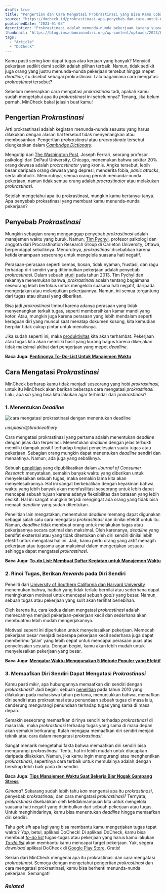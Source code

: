 ```yaml
---
draft: true
title: "Pengertian dan Cara Mengatasi Prokrastinasi yang Bisa Kamu Coba - DoCheck"
source: "https://docheck.id/prokrastinasi-apa-penyebab-dan-cara-untuk-menghindarinya/"
publishedDate: "2023-01-03"
description: "Prokrastinasi adalah menunda-nunda pekerjaan karena suasana hati yang buruk. Beberapa hal ini bisa kamu lakukan untuk mengatasinya!"
thumbnail: "https://blog.insanbumimandiri.org/wp-content/uploads/2023/07/kurban-somalia.jpg"
tags:
  - "Article"
  - "DoCheck"
---
```


Kamu pasti sering _kan_ dapat tugas atau kerjaan yang banyak? Menyicil pekerjaan sedikit demi sedikit adalah pilihan terbaik. Namun, tidak sedikit juga orang yang justru menunda-nunda pekerjaan tersebut hingga mepet _deadline_, itu disebut sebagai prokrastinasi. Lalu bagaimana cara mengatasi _prokrastinasi_ tersebut?

Sebelum menerapkan cara mengatasi _prokrastinasi_ tadi, apakah kamu sudah mengetahui apa itu _prokrastinasi_ ini sebelumnya? Tenang, jika belum pernah, MinCheck bakal jelasin buat kamu!

## Pengertian _Prokrastinasi_

Arti prokrastinasi adalah kegiatan menunda-nunda sesuatu yang harus dilakukan dengan alasan hal tersebut tidak menyenangkan atau membosankan. Pengertian _prokrastinasi_ atau _procrastinate_ tersebut diungkapkan dalam _[Cambridge Dictionary](https://dictionary.cambridge.org/dictionary/english/procrastinate)_.

Mengutip dari [The Washington Post](https://www.washingtonpost.com/lifestyle/wellness/procrastinate-why-stop-advice/2021/07/09/13b7dc2c-e00e-11eb-9f54-7eee10b5fcd2_story.html), Joseph Ferrari, seorang profesor psikologi dari DePaul University, Chicago, menemukan bahwa sekitar 20% orang dewasa adalah _procrastinator_ yang kronis. Angka tersebut, lebih besar daripada orang dewasa yang depresi, menderita fobia, _panic attacks_, serta alkoholik. Menurutnya, semua orang pernah menunda-nunda pekerjaan, namun tidak semua orang adalah _procrastinator_ atau melakukan _prokrastinasi_.

Setelah mengetahui apa itu prokrastinasi, mungkin kamu bertanya-tanya. Apa penyebab prokastinasi yang membuat kamu menunda-nunda pekerjaan?

## Penyebab _Prokrastinasi_

Mungkin sebagian orang menganggap penyebab _prokrastinasi_ adalah manajemen waktu yang buruk. Namun, [Tim Pychyl](https://www.nytimes.com/2019/03/25/smarter-living/why-you-procrastinate-it-has-nothing-to-do-with-self-control.html), profesor psikologi dan anggota dari Procrastination Research Group di Carleton University, Ottawa, berpendapat sebaliknya. Menurutnya, _prokrastinasi_ disebabkan karena ketidakmampuan seseorang untuk mengelola suasana hati negatif.

Perasaan-perasaan seperti cemas, bosan, tidak nyaman, frustasi, dan ragu terhadap diri sendiri yang ditimbulkan pekerjaan adalah penyebab _prokrastinasi_. Dalam sebuah [studi](https://eprints.whiterose.ac.uk/91793/1/Compass%20Paper%20revision%20FINAL.pdf) pada tahun 2013, Tim Pychyl dan rekannya menemukan bahwa, _prokrastinasi_ adalah tentang bagaimana seseorang lebih berfokus untuk mengelola suasana hati negatif, daripada mengerjakan atau melanjutkan pekerjaannya. Namun, ini semua tergantung dari tugas atau situasi yang diberikan.

Bisa jadi _prokrastinasi_ timbul karena adanya perasaan yang tidak menyenangkan terkait tugas, seperti membersihkan kamar mandi yang kotor. Atau, mungkin juga karena perasaan yang lebih mendalam seperti keraguan diri yang muncul saat menatap dokumen kosong, kita kemudian berpikir tidak cukup pintar untuk menulisnya.

Jika sudah seperti ini, maka [produktivitas](https://docheck.id/meningkatkan-produktivitas-di-tahun-baru-cek-to-do-list-ini/) kita akan terhambat. Pekerjaan atau tugas kita akan memiliki hasil yang kurang bagus karena dikerjakan tidak maksimal akibat dari pengerjaan yang mepet _deadline_.

**Baca Juga: [Pentingnya To-Do-List Untuk Manajemen Waktu](https://docheck.id/pentingnya-to-do-list-untuk-manajemen-waktu/)**

## Cara Mengatasi _Prokrastinasi_

MinCheck berharap kamu tidak menjadi seseorang yang hobi _prokrastinasi_, untuk itu MinCheck akan berikan beberapa cara mengatasi _prokrastinasi_. Lalu, apa _sih_ yang bisa kita lakukan agar terhindar dari _prokrastinasi_?

### 1\. Menentukan _Deadline_

![cara mengatasi prokrastinasi dengan menentukan deadline](https://docheck.id/wp-content/uploads/2022/07/manajemen-waktu.png)

_unsplash/@bradneathery_

Cara mengatasi prokrastinasi yang pertama adalah menentukan _deadline_ dengan jelas dan terperinci. Menentukan _deadline_ dengan jelas terbukti memiliki dampak positif terhadap tingkat penyelesaian suatu tugas atau pekerjaan. Sebagian orang mungkin dapat menentukan _deadline_ sendiri dan menaatinya. Namun, ada juga yang sebaliknya.

Sebuah [penelitian](https://academic.oup.com/jcr/article-abstract/45/5/1068/4962206?redirectedFrom=fulltext) yang dipublikasikan dalam _Journal of Consumer Research_ menyatakan, semakin banyak waktu yang diberikan untuk menyelesaikan sebuah tugas, maka semakin lama kita akan menyelesaikannya. Hal ini sangat berkebalikan dengan keyakinan bahwa, waktu yang lebih banyak akan memfasilitasi seseorang untuk lebih dapat mencapai sebuah tujuan karena adanya fleksibilitas dan batasan yang lebih sedikit. Hal ini sangat mungkin terjadi mengingat ada orang yang tidak bisa menaati _deadline_ yang sudah ditentukan.

Penelitian lain mengatakan, menentukan _deadline_ memang dapat digunakan sebagai salah satu cara mengatasi _prokrastinasi_ dan dinilai efektif untuk itu. Namun, _deadline_ tidak membuat orang untuk melakukan tugas atau pekerjaannya secara optimal dan maksimal. Oleh karenanya, _deadline_ yang bersifat eksternal atau yang tidak ditentukan oleh diri sendiri dinilai lebih efektif untuk mengatasi hal ini. Jadi, kamu perlu orang yang aktif menagih pekerjaan atau tugasmu agar maksimal dalam mengerjakan sesuatu sehingga dapat mengatasi _prokrastinasi_.

**Baca Juga: [To-do List: Membuat Daftar Kegiatan untuk Manajemen Waktu](https://docheck.id/to-do-list-membuat-daftar-kegiatan-untuk-manajemen-waktu/)**

### 2\. Rinci Tugas, Berikan _Rewards_ pada Diri Sendiri

Peneliti dari [University of Southern California dan Harvard University](https://www.psychologytoday.com/us/blog/the-athletes-way/201305/the-secret-achieving-big-goal-is) menemukan bahwa, hadiah yang tidak terlalu bernilai atau sederhana dapat meningkatkan motivasi untuk mencapai sebuah _goals_ yang besar. Namun, sebuah tugas atau pekerjaan yang sulit akan terlihat berlebihan.

Oleh karena itu, cara kedua dalam mengatasi _prokrastinasi_ adalah memecahnya menjadi pekerjaan-pekerjaan kecil dan sederhana akan membuatmu lebih mudah mengerjakannya.

Motivasi seperti ini diperlukan untuk menyelesaikan pekerjaan. Memecah pekerjaan besar menjadi beberapa pekerjaan kecil sederhana juga dapat memberimu ‘jalan’ yang lebih cepat untuk mencapai perasaan puas atas penyelesaian sesuatu. Dengan begini, kamu akan lebih mudah untuk menyelesaikan pekerjaan yang besar.

**Baca Juga: [Mengatur Waktu Menggunakan 5 Metode Populer yang Efektif](https://docheck.id/mengatur-waktu-menggunakan-5-metode-populer-yang-efektif/)**

### 3\. Memaafkan Diri Sendiri Dapat Mengatasi _Prokrastinasi_

Kamu pasti mikir, apa hubungannya memaafkan diri sendiri dengan _prokrastinasi_? Jadi begini, sebuah [penelitian](https://www.sciencedirect.com/science/article/abs/pii/S0191886910000474) pada tahun 2010 yang dilakukan pada mahasiswa tahun pertama, menunjukkan bahwa, memafkan diri sendiri atas prokrastinasi atau penundaan sebuah tugas di masa lalu, cenderung mengurangi penundaan terhadap tugas yang sama di masa depan.

Semakin seseorang memaafkan dirinya sendiri terhadap _prokrastinasi_ di masa lalu, maka _prokrastinasi_ terhadap tugas yang sama di masa depan akan semakin berkurang. Itulah mengapa memaafkan diri sendiri menjadi teknik atau cara dalam mengatasi _prokrastinasi_.

Sangat menarik mengetahui fakta bahwa memaafkan diri sendiri bisa mengurangi _prokrastinasi_. Tentu, hal ini lebih mudah untuk diucapkan daripada dilakukan. Namun, jika kamu ingin mengurangi atau menghentikan _prokrastinasi_, sepertinya cara terbaik untuk memulainya adalah dengan bersikap lebih baik pada diri sendiri.

**Baca Juga: [Tips Manajemen Waktu Saat Bekerja Biar Nggak Gampang Stress](https://docheck.id/tips-manajemen-waktu-saat-bekerja-biar-nggak-gampang-stress/)**

_Gimana_? Sekarang sudah lebih tahu _kan_ mengenai apa itu _prokrastinasi_, penyebab _prokrastinasi_, dan cara mengatasi _prokrastinasi?_ Ternyata, _prokrastinasi_ disebabkan oleh ketidakmampuan kita untuk mengelola suasana hati negatif yang ditimbulkan dari sebuah pekerjaan atau tugas. Untuk menghindarinya, kamu bisa menentukan _deadline_ hingga memaafkan diri sendiri.

Tahu _gak sih_ apa lagi yang bisa membantu kamu mengerjakan tugas tepat waktu? _Yap_, betul, aplikasi DoCheck! Di aplikasi DoCheck, kamu bisa membuat [_to-do_ _list_](https://docheck.id/) tugas-tugas atau pekerjaan yang harus kamu lakukan. [_To-do list_](https://docheck.id/pentingnya-to-do-list-untuk-manajemen-waktu/) akan membantu kamu mencapai target pekerjaan. Yuk, segera _download_ aplikasi DoCheck di [Google Play Store](https://play.google.com/store/apps/details?id=com.docheck.docheck). Gratis!

Sekian dari MinCheck mengenai apa itu prokrastinasi dan cara mengatasi _prokrastinasi_. Semoga dengan mengetahui pengertian _prokrastinasi_ dan cara mengatasi prokrastinasi, kamu bisa berhenti menunda-nunda pekerjaan. Semangat!

### _Related_
